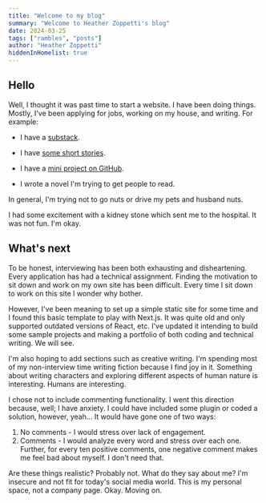 ```yaml
---
title: "Welcome to my blog"
summary: "Welcome to Heather Zoppetti's blog"
date: 2024-03-25
tags: ["rambles", "posts"]
author: "Heather Zoppetti"
hiddenInHomelist: true
---
```


## Hello

Well, I thought it was past time to start a website. I have been doing things.
Mostly, I've been applying for jobs, working on my house, and writing. For example:

- I have a [substack](https://heatherzoppetti.substack.com/).

- I have [some short stories](https://blog.reedsy.com/creative-writing-prompts/author/heather-zoppetti/).

- I have a [mini project on GitHub](https://github.com/hzoppetti/meow).

- I wrote a novel I'm trying to get people to read.

In general, I'm trying not to go nuts or drive my pets and husband nuts.

I had some excitement with a kidney stone which sent me to the hospital. It was not fun.
I'm okay.

## What's next

To be honest, interviewing has been both exhausting and disheartening. Every application has had a technical assignment. Finding the motivation to sit down and work on my own site has been difficult. Every time I sit down to work on this site I wonder why bother.

However, I've been meaning to set up a simple static site for some time and I found this basic template to play with Next.js. It was quite old and only supported outdated versions of React, etc. I've updated it intending to build some sample projects and making a portfolio of both coding and technical writing. We will see.

I'm also hoping to add sections such as creative writing. I'm spending most of my non-interview time writing fiction because I find joy in it. Something about writing characters and exploring different aspects of human nature is interesting. Humans are interesting.

I chose not to include commenting functionality. I went this direction because, well; I have anxiety. I could have included some plugin or coded a solution, however, yeah... It would have gone one of two ways:

1. No comments - I would stress over lack of engagement.
2. Comments - I would analyze every word and stress over each one. Further, for every ten positive comments, one negative comment makes me feel bad about myself. I don't need that.

Are these things realistic? Probably not. What do they say about me? I'm insecure and not fit for today's social media world. This is my personal space, not a company page. Okay. Moving on.
